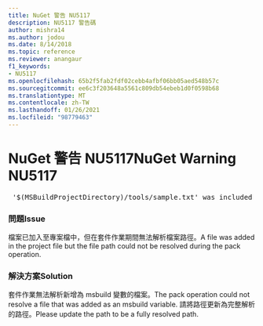 ```yaml
---
title: NuGet 警告 NU5117
description: NU5117 警告碼
author: mishra14
ms.author: jodou
ms.date: 8/14/2018
ms.topic: reference
ms.reviewer: anangaur
f1_keywords:
- NU5117
ms.openlocfilehash: 65b2f5fab2fdf02cebb4afbf06bb05aed548b57c
ms.sourcegitcommit: ee6c3f203648a5561c809db54ebeb1d0f0598b68
ms.translationtype: MT
ms.contentlocale: zh-TW
ms.lasthandoff: 01/26/2021
ms.locfileid: "98779463"
---
```

# <a name="nuget-warning-nu5117"></a><span data-ttu-id="0d507-103">NuGet 警告 NU5117</span><span class="sxs-lookup"><span data-stu-id="0d507-103">NuGet Warning NU5117</span></span>
<pre> '$(MSBuildProjectDirectory)/tools/sample.txt' was included in the project but the path could not be resolved. Skipping...</pre>

### <a name="issue"></a><span data-ttu-id="0d507-104">問題</span><span class="sxs-lookup"><span data-stu-id="0d507-104">Issue</span></span>

<span data-ttu-id="0d507-105">檔案已加入至專案檔中，但在套件作業期間無法解析檔案路徑。</span><span class="sxs-lookup"><span data-stu-id="0d507-105">A file was added in the project file but the file path could not be resolved during the pack operation.</span></span>


### <a name="solution"></a><span data-ttu-id="0d507-106">解決方案</span><span class="sxs-lookup"><span data-stu-id="0d507-106">Solution</span></span>

<span data-ttu-id="0d507-107">套件作業無法解析新增為 msbuild 變數的檔案。</span><span class="sxs-lookup"><span data-stu-id="0d507-107">The pack operation could not resolve a file that was added as an msbuild variable.</span></span> <span data-ttu-id="0d507-108">請將路徑更新為完整解析的路徑。</span><span class="sxs-lookup"><span data-stu-id="0d507-108">Please update the path to be a fully resolved path.</span></span>

